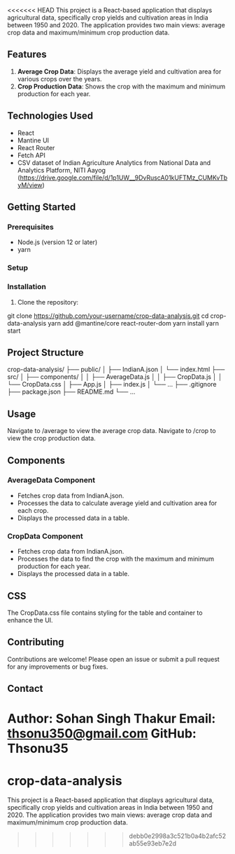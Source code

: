 <<<<<<< HEAD
This project is a React-based application that displays agricultural data, specifically crop yields and cultivation areas in India between 1950 and 2020. The application provides two main views: average crop data and maximum/minimum crop production data.

## Features

1. **Average Crop Data**: Displays the average yield and cultivation area for various crops over the years.
2. **Crop Production Data**: Shows the crop with the maximum and minimum production for each year.

## Technologies Used

- React
- Mantine UI
- React Router
- Fetch API
- CSV dataset of Indian Agriculture Analytics from National Data and Analytics Platform, NITI Aayog
(https://drive.google.com/file/d/1p1UW__9DvRuscA01kUFTMz_CUMKvTbyM/view)

## Getting Started

### Prerequisites

- Node.js (version 12 or later)
- yarn 

### Setup

### Installation

1. Clone the repository:


git clone https://github.com/your-username/crop-data-analysis.git
cd crop-data-analysis
yarn add @mantine/core react-router-dom
yarn install
yarn start


## Project Structure


crop-data-analysis/
├── public/
│   ├── IndianA.json
│   └── index.html
├── src/
│   ├── components/
│   │   ├── AverageData.js
│   │   ├── CropData.js
│   │   └── CropData.css
│   ├── App.js
│   ├── index.js
│   └── ...
├── .gitignore
├── package.json
├── README.md
└── ...


## Usage

Navigate to /average to view the average crop data.
Navigate to /crop to view the crop production data.

## Components

### AverageData Component
- Fetches crop data from IndianA.json.
- Processes the data to calculate average yield and cultivation area for each crop.
- Displays the processed data in a table.

### CropData Component
- Fetches crop data from IndianA.json.
- Processes the data to find the crop with the maximum and minimum production for each year.
- Displays the processed data in a table.

## CSS

The CropData.css file contains styling for the table and container to enhance the UI.

## Contributing
Contributions are welcome! Please open an issue or submit a pull request for any improvements or bug fixes.


## Contact
Author: Sohan Singh Thakur
Email: thsonu350@gmail.com
GitHub: Thsonu35
=======
# crop-data-analysis
This project is a React-based application that displays agricultural data, specifically crop yields and cultivation areas in India between 1950 and 2020. The application provides two main views: average crop data and maximum/minimum crop production data.
>>>>>>> debb0e2998a3c521b0a4b2afc52ab55e93eb7e2d
